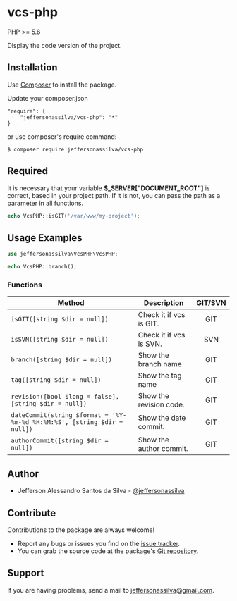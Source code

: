 vcs-php
================

PHP >= 5.6

Display the code version of the project.

Installation
------------

Use [Composer] to install the package.

Update your composer.json

```
"require": {
    "jeffersonassilva/vcs-php": "*"
}
```

or use composer's require command:

```
$ composer require jeffersonassilva/vcs-php
```

Required
-------

It is necessary that your variable **$_SERVER["DOCUMENT_ROOT"]** is correct, based in your project path. If it is not, you can pass the path as a parameter in all functions.

```php
echo VcsPHP::isGIT('/var/www/my-project');
```

Usage Examples
-------

```php
use jeffersonassilva\VcsPHP\VcsPHP;

echo VcsPHP::branch();
```

### Functions

Method                                                                   | Description             | GIT/SVN
------------------------------------------------------------------------ | ----------------------- | :--------------------:
`isGIT([string $dir = null])`                                            | Check it if vcs is GIT. | GIT
`isSVN([string $dir = null])`                                            | Check it if vcs is SVN. | SVN
`branch([string $dir = null])`                                           | Show the branch name    | GIT
`tag([string $dir = null])`                                              | Show the tag name       | GIT
`revision([bool $long = false], [string $dir = null])`                   | Show the revision code. | GIT
`dateCommit(string $format = '%Y-%m-%d %H:%M:%S', [string $dir = null])` | Show the date commit.   | GIT
`authorCommit([string $dir = null])`                                     | Show the author commit. | GIT

Author
-------

* Jefferson Alessandro Santos da Silva - [@jeffersonassilva]

Contribute
----------

Contributions to the package are always welcome!

* Report any bugs or issues you find on the [issue tracker].
* You can grab the source code at the package's [Git repository].

Support
-------

If you are having problems, send a mail to jeffersonassilva@gmail.com.


[Composer]: https://getcomposer.org
[issue tracker]: https://github.com/jeffersonassilva/vcs-php/issues
[Git repository]: https://github.com/jeffersonassilva/vcs-php
[@jeffersonassilva]: https://instagram.com/jeffersonassilva/
